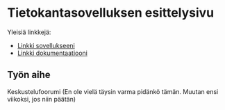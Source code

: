 # Tietokantasovelluksen esittelysivu

Yleisiä linkkejä:

* [Linkki sovellukseeni](lehtjami.cs.helsinki.fi/tsoha)
* [Linkki dokumentaatiooni](https://www.github.com)

## Työn aihe

Keskustelufoorumi (En ole vielä täysin varma pidänkö tämän. Muutan ensi viikoksi, jos niin päätän)
